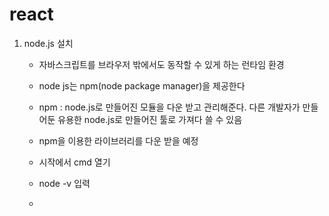 # react

1. node.js 설치
   * 자바스크립트를 브라우저 밖에서도 동작할 수 있게 하는 런타임 환경
   * node js는 npm(node package manager)을 제공한다
   * npm : node.js로 만들어진 모듈을 다운 받고 관리해준다. 다른 개발자가 만들어둔 유용한 node.js로 만들어진 툴로 가져다 쓸 수 있음
   * npm을 이용한 라이브러리를 다운 받을 예정
  
   * 시작에서 cmd 열기
   * node -v 입력
   * 



